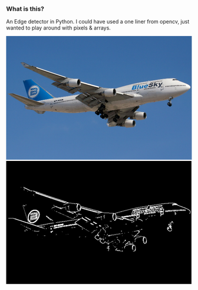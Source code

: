 ### What is this?
An Edge detector in Python. I could have used a one liner from opencv, just wanted to play around with pixels & arrays.

![input](./demo/boeing-747.jpg)
![output](./demo/outline-boeing-747.jpg)